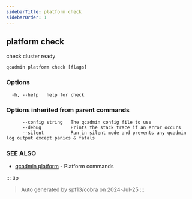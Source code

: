 ```yaml
---
sidebarTitle: platform check
sidebarOrder: 1
---
```


## platform check

check cluster ready

```
qcadmin platform check [flags]
```

### Options

```
  -h, --help   help for check
```

### Options inherited from parent commands

```
      --config string   The qcadmin config file to use
      --debug           Prints the stack trace if an error occurs
      --silent          Run in silent mode and prevents any qcadmin log output except panics & fatals
```

### SEE ALSO

* [qcadmin platform](platform.md)	 - Platform commands

::: tip
>Auto generated by spf13/cobra on 2024-Jul-25
:::